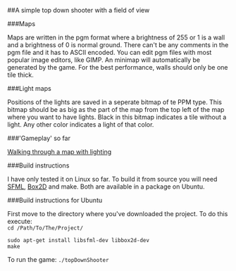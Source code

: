 ##A simple top down shooter with a field of view

###Maps

Maps are written in the pgm format where a brightness of 255 or 1 is a wall and a brightness of 0 is normal ground. There can't be any comments in the pgm file and it has to ASCII encoded. You can edit pgm files with most popular image editors, like GIMP. An minimap will automatically be generated by the game. For the best performance, walls should only be one tile thick.

###Light maps

Positions of the lights are saved in a seperate bitmap of te PPM type. This bitmap should be as big as the part of the map from the top left of the map where you want to have lights. Black in this bitmap indicates a tile without a light. Any other color indicates a light of that color.

###'Gameplay' so far

[Walking through a map with lighting](https://gfycat.com/UnfinishedBoilingBarebirdbat)

###Build instructions

I have only tested it on Linux so far. To build it from source you will need [SFML](http://www.sfml-dev.org/download.php), [Box2D](http://box2d.org/) and make. Both are available in a package on Ubuntu.

###Build instructions for Ubuntu

First move to the directory where you've downloaded the project. To do this execute:  
`cd /Path/To/The/Project/`

`sudo apt-get install libsfml-dev libbox2d-dev`  
`make`

To run the game:
`./topDownShooter`
